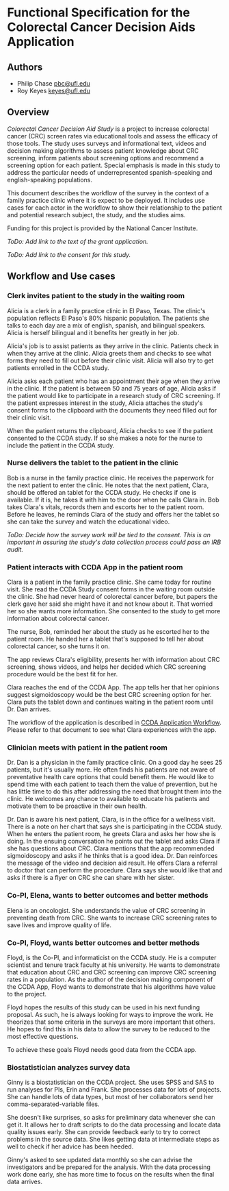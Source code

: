# Functional Specification for the Colorectal Cancer Decision Aids Application

## Authors

* Philip Chase <pbc@ufl.edu>
* Roy Keyes <keyes@ufl.edu>


## Overview

*Colorectal Cancer Decision Aid Study* is a project to increase colorectal cancer (CRC) screen rates via educational tools and assess the efficacy of those tools.  The study uses surveys and informational text, videos and decision making algorithms to assess patient knowledge about CRC screening, inform patients about screening options and recommend a screening option for each patient.  Special emphasis is made in this study to address the particular needs of underrepresented spanish-speaking and english-speaking populations.

This document describes the workflow of the survey in the context of a family practice clinic where it is expect to be deployed.  It includes use cases for each actor in the workflow to show their relationship to the patient and potential research subject, the study, and the studies aims.

Funding for this project is provided by the National Cancer Institute.

_ToDo: Add link to the text of the grant application._

_ToDo: Add link to the consent for this study._

## Workflow and Use cases

### Clerk invites patient to the study in the waiting room

Alicia is a clerk in a family practice clinic in El Paso, Texas.  The clinic's population reflects El Paso's 80% hispanic population.  The patients she talks to each day are a mix of english, spanish, and bilingual speakers.  Alicia is herself bilingual and it benefits her greatly in her job.

Alicia's job is to assist patients as they arrive in the clinic.  Patients check in when they arrive at the clinic.  Alicia greets them and checks to see what forms they need to fill out before their clinic visit.  Alicia will also try to get patients enrolled in the CCDA study.

Alicia asks each patient who has an appointment their age when they arrive in the clinic.  If the patient is  between 50 and 75 years of age, Alicia asks if the patient would like to participate in a research study of CRC screening.  If the patient expresses interest in the study, Alicia attaches the study's consent forms to the clipboard with the documents they need filled out for their clinic visit.

When the patient returns the clipboard, Alicia checks to see if the patient consented to the CCDA study.  If so she makes a note for the nurse to include the patient in the CCDA study.


### Nurse delivers the tablet to the patient in the clinic

Bob is a nurse in the family practice clinic.  He receives the paperwork for the next patient to enter the clinic.  He notes that the next patient, Clara, should be offered an tablet for the CCDA study.  He checks if one is available.  If it is, he takes it with him to the door when he calls Clara in.  Bob takes Clara's vitals, records them and escorts her to the patient room.  Before he leaves, he reminds Clara of the study and offers her the tablet so she can take the survey and watch the educational video.

_ToDo: Decide how the survey work will be tied to the consent.  This is an important in assuring the study's data collection process could pass an IRB audit._


### Patient interacts with CCDA App in the patient room

Clara is a patient in the family practice clinic.  She came today for routine visit.  She read the CCDA Study consent forms in the waiting room outside the clinic.  She had never heard of colorectal cancer before, but papers the clerk gave her said she might have it and not know about it.  That worried her so she wants more information.  She consented to the study to get more information about colorectal cancer.

The nurse, Bob, reminded her about the study as he escorted her to the patient room.  He handed her a tablet that's supposed to tell her about colorectal cancer, so she turns it on.

The app reviews Clara's eligibility, presents her with information about CRC screening, shows videos, and helps her decided which CRC screening procedure would be the best fit for her.

Clara reaches the end of the CCDA App.  The app tells her that her opinions suggest sigmoidoscopy would be the best CRC screening option for her.  Clara puts the tablet down and continues waiting in the patient room until Dr. Dan arrives.

The workflow of the application is described in [CCDA Application Workflow](ccda-app-workflow.md).  Please refer to that document to see what Clara experiences with the app.


### Clinician meets with patient in the patient room

Dr. Dan is a physician in the family practice clinic.  On a good day he sees 25 patients, but it's usually more.  He often finds his patients are not aware of preventative health care options that could benefit them.  He would like to spend time with each patient to teach them the value of prevention, but he has little time to do this after addressing the need that brought them into the clinic.  He welcomes any chance to available to educate his patients and motivate them to be proactive in their own health.

Dr. Dan is aware his next patient, Clara, is in the office for a wellness visit.  There is a note on her chart that says she is participating in the CCDA study.  When he enters the patient room,  he greets Clara and asks her how she is doing.  In the ensuing conversation he points out the tablet and asks Clara if she has questions about CRC.  Clara mentions that the app recommended sigmoidoscopy and asks if he thinks that is a good idea.  Dr. Dan reinforces the message of the video and decision aid result.  He offers Clara a referral to doctor that can perform the procedure.  Clara says she would like that and asks if there is a flyer on CRC she can share with her sister.


### Co-PI, Elena, wants to better outcomes and better methods

Elena is an oncologist.  She understands the value of CRC screening in preventing death from CRC.  She wants to increase CRC screening rates to save lives and improve quality of life.


### Co-PI, Floyd, wants better outcomes and better methods

Floyd, is the Co-PI, and informaticist on the CCDA study.  He is a computer scientist and tenure track faculty at his university.  He wants to demonstrate that education about CRC and CRC screening can improve CRC screening rates in a population.  As the author of the decision making component of the CCDA App, Floyd wants to demonstrate that his algorithms have value to the project.

Floyd hopes the results of this study can be used in his next funding proposal.  As such, he is always looking for ways to improve the work.  He theorizes that some criteria in the surveys are more important that others.  He hopes to find this in his data to allow the survey to be reduced to the most effective questions.

To achieve these goals Floyd needs good data from the CCDA app.


### Biostatistician analyzes survey data

Ginny is a biostatistician on the CCDA project.  She uses SPSS and SAS to run analyses for PIs, Erin and Frank.  She processes data for lots of projects. She can handle lots of data types, but most of her collaborators send her comma-separated-variable files.

She doesn't like surprises, so asks for preliminary data whenever she can get it. It allows her to draft scripts to do the data processing and locate data quality issues early.  She can provide feedback early to try to correct problems in the source data.  She likes getting data at intermediate steps as well to check if her advice has been heeded.

Ginny's asked to see updated data monthly so she can advise the investigators and be prepared for the analysis.  With the data processing work done early, she has more time to focus on the results when the final data arrives.
